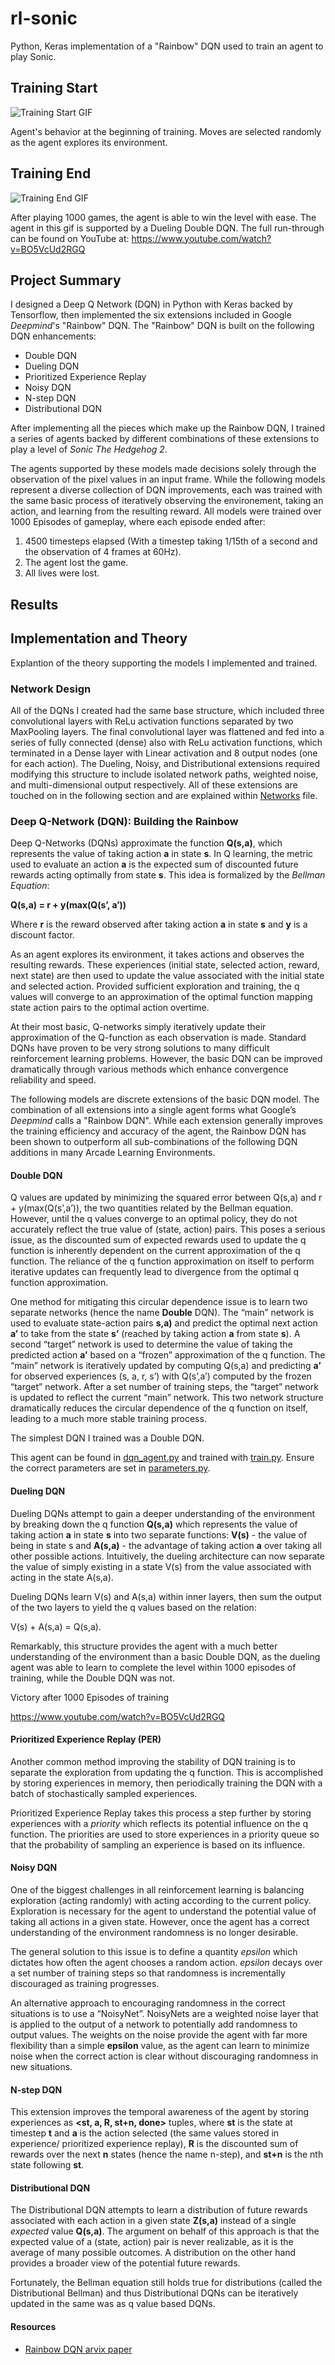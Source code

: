 # rl-sonic
Python, Keras implementation of a "Rainbow" DQN used to train an agent to play Sonic.

## Training Start
![Training Start GIF](https://i.imgur.com/GRyEVXc.gif)

Agent's behavior at the beginning of training. Moves are selected randomly as the
agent explores its environment.

## Training End
![Training End GIF](https://i.imgur.com/iN9KqpS.gif)

After playing 1000 games, the agent is able to win the level with ease. The agent in this
gif is supported by a Dueling Double DQN. The full run-through can be found on YouTube at: https://www.youtube.com/watch?v=BO5VcUd2RGQ

## Project Summary
I designed a Deep Q Network (DQN) in Python with Keras backed by Tensorflow, then
implemented the six extensions included in Google *Deepmind*'s "Rainbow" DQN. The
"Rainbow" DQN is built on the following DQN enhancements:

- Double DQN
- Dueling DQN
- Prioritized Experience Replay
- Noisy DQN
- N-step DQN
- Distributional DQN

After implementing all the pieces which make up the Rainbow DQN, I trained a series of agents 
backed by different combinations of these extensions to play a level of *Sonic The Hedgehog 2*.

The agents supported by these models made decisions solely through the observation of the 
pixel values in an input frame. While the following models represent a diverse collection 
of DQN improvements, each was trained with the same basic process of  iteratively observing 
the  environement, taking an action, and learning from the resulting reward. All models were 
trained over 1000 Episodes of gameplay, where each episode ended after:
1. 4500 timesteps elapsed (With a timestep taking 1/15th of a second and the observation of 4 frames at 60Hz).
2. The agent lost the game.
3. All lives were lost.

## Results

## Implementation and Theory
Explantion of the theory supporting the models I implemented and trained.

### Network Design
All of the DQNs I created had the same base structure, which included three convolutional layers
with ReLu activation functions separated by two MaxPooling layers. The final convolutional layer
was flattened and fed into a series of fully connected (dense) also with ReLu activation functions,
which terminated in a Dense layer with Linear activation and 8 output nodes (one for each action).
The Dueling, Noisy, and Distributional extensions required modifying this structure to include
isolated network paths, weighted noise, and multi-dimensional output respectively. All of these 
extensions are touched on in the following section and are explained within [Networks](https://github.com/KaplanAlex/rl-sonic/blob/master/dqn/networks.py) file. 


### Deep Q-Network (DQN): Building the Rainbow
Deep Q-Networks (DQNs) approximate the function **Q(s,a)**, which represents the value of taking 
action **a** in state **s**. In Q learning, the metric used to evaluate an action **a** is the 
expected sum of discounted future rewards acting optimally from state **s**. This idea is formalized by the *Bellman Equation*:

**Q(s,a) = r + y(max(Q(s’, a’))**

Where **r** is the reward observed after taking action **a** in state **s** and **y** is a discount factor.

As an agent explores its environment, it takes actions and observes the resulting rewards. These experiences (initial state, selected action, reward, next state) are then used to update the value associated with the initial state and selected action. Provided sufficient exploration and training, the q values will converge to an approximation of the optimal function mapping state action pairs to the optimal action overtime.

At their most basic, Q-networks simply iteratively update their approximation of the Q-function as each observation is made. Standard DQNs have proven to be very strong solutions to many difficult reinforcement
learning problems. However, the basic DQN can be improved dramatically through various methods which enhance convergence reliability and speed.

The following models are discrete extensions of the basic DQN model. The combination of all extensions into a single agent forms what Google’s *Deepmind* calls a "Rainbow DQN". While each extension generally improves the training efficiency and accuracy of the agent, the Rainbow DQN has been shown to outperform all sub-combinations of the following DQN additions in many Arcade Learning Environments.

#### Double DQN
Q values are updated by minimizing the squared error between Q(s,a) and r + y(max(Q(s’,a’)), the two quantities related by the Bellman equation. However, until the q values converge to an optimal policy, they do not accurately reflect the true value of (state, action) pairs. This poses a serious issue, as the discounted sum of expected rewards used to update the q function is inherently dependent on the current approximation of the q function. The reliance of the q function approximation on itself to perform iterative updates can frequently lead to divergence from the optimal q function approximation.

One method for mitigating this circular dependence issue is to learn two separate networks (hence the name **Double** DQN). The “main” network is used to evaluate state-action pairs **s,a)** and predict the optimal next action **a’** to take from the state **s’** (reached by taking action **a** from state **s**). A second “target” network is used to determine the value of taking the predicted action **a’** based on a “frozen” approximation of the q function. The “main” network is iteratively updated by computing Q(s,a)  and predicting **a’** for observed experiences (s, a, r, s’) with Q(s’,a’) computed by the frozen “target” network. After a set number of training steps, the “target” network is updated to reflect the current “main” network. This two network structure dramatically reduces the circular dependence of the q function on itself, leading to a much more stable training process.

 

The simplest DQN I trained was a Double DQN.

 



This agent can be found in [dqn_agent.py]() and trained with [train.py](). Ensure the correct parameters are set in [parameters.py]().


#### Dueling DQN

Dueling DQNs attempt to gain a deeper understanding of the environment by breaking down the q function **Q(s,a)** which represents the value of taking action **a** in state **s** into two separate functions: **V(s)** - the value of being in state s and **A(s,a)** - the advantage of taking action **a** over taking all other possible actions. Intuitively, the dueling architecture can now separate the value of simply existing in a state V(s) from the value associated with acting in the state A(s,a).


Dueling DQNs learn V(s) and A(s,a) within inner layers, then sum the output of the two layers to yield the q values based on the relation: 

V(s) + A(s,a) = Q(s,a).
 

Remarkably, this structure provides the agent with a much better understanding of the environment than a basic Double DQN, as the dueling agent was able to learn to complete the level within 1000 episodes of training, while the Double DQN was not.

Victory after 1000 Episodes of training

https://www.youtube.com/watch?v=BO5VcUd2RGQ

#### Prioritized Experience Replay (PER)
Another common method improving the stability of DQN training is to separate the exploration from updating the q function. This is accomplished by storing experiences in memory, then periodically training the DQN with a batch of stochastically sampled experiences.


Prioritized Experience Replay takes this process a step further by storing experiences with a *priority* which reflects its potential influence on the q function. The priorities are used to store experiences in a priority queue so that the probability of sampling an experience is based on its influence.

 
#### Noisy DQN
One of the biggest challenges in all reinforcement learning is balancing exploration (acting randomly) with acting according to the current policy. Exploration is necessary for the agent to understand the potential value of taking all actions in a given state. However, once the agent has a correct understanding of the environment randomness is no longer desirable.

 
The general solution to this issue is to define a quantity *epsilon* which dictates how often the agent chooses a random action. *epsilon* decays over a set number of training steps so that randomness is incrementally discouraged as training progresses.


An alternative approach to encouraging randomness in the correct situations is to use a “NoisyNet”. NoisyNets are a weighted noise layer that is applied to the output of a network to potentially add randomness to output values. The weights on the noise provide the agent with far more flexibility than a simple **epsilon** value, as the agent can learn to minimize noise when the correct action is clear without discouraging randomness in new situations.

#### N-step DQN
This extension improves the temporal awareness of the agent by storing experiences as 
**<st, a, R, st+n, done>** tuples, where **st** is the state at timestep **t** and **a** is the action selected (the same values stored in experience/ prioritized experience replay), **R** is the 
discounted sum of rewards over the next **n** states (hence the name n-step), and **st+n** is the nth state following **st**.


#### Distributional DQN

The Distributional DQN attempts to learn a distribution of future rewards associated with each action in a given state **Z(s,a)** instead of a single *expected* value **Q(s,a)**. The argument on behalf of this approach is that the expected value of a (state, action) pair is never realizable, as it is the average of many possible outcomes. A distribution on the other hand provides a broader view of the potential future rewards.


Fortunately, the Bellman equation still holds true for distributions (called the Distributional Bellman) and thus Distributional DQNs can be iteratively updated in the same was as q value based DQNs.

#### Resources
- [Rainbow DQN arvix paper](https://arxiv.org/abs/1710.02298)
